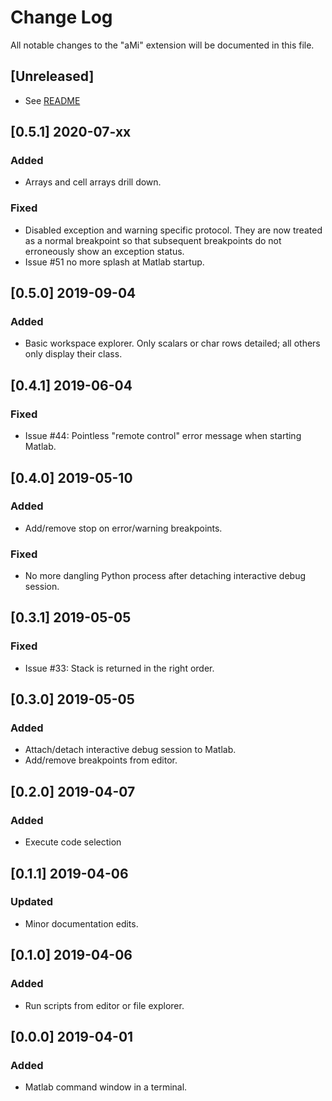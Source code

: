 # Change Log

All notable changes to the "aMi" extension will be documented in this file.

## [Unreleased]

- See [README](README.md)

## [0.5.1] 2020-07-xx

### Added

- Arrays and cell arrays drill down.

### Fixed

- Disabled exception and warning specific protocol. They are now treated as a
  normal breakpoint so that subsequent breakpoints do not erroneously show an
  exception status.
- Issue #51 no more splash at Matlab startup.

## [0.5.0] 2019-09-04

### Added

- Basic workspace explorer. Only scalars or char rows detailed; all others only
  display their class.

## [0.4.1] 2019-06-04

### Fixed

- Issue #44: Pointless "remote control" error message when starting Matlab.

## [0.4.0] 2019-05-10

### Added

- Add/remove stop on error/warning breakpoints.

### Fixed

- No more dangling Python process after detaching interactive debug session.

## [0.3.1] 2019-05-05

### Fixed

- Issue #33: Stack is returned in the right order.

## [0.3.0] 2019-05-05

### Added

- Attach/detach interactive debug session to Matlab.
- Add/remove breakpoints from editor.

## [0.2.0] 2019-04-07

### Added

- Execute code selection

## [0.1.1] 2019-04-06

### Updated

- Minor documentation edits.

## [0.1.0] 2019-04-06

### Added

- Run scripts from editor or file explorer.

## [0.0.0] 2019-04-01

### Added

- Matlab command window in a terminal.
